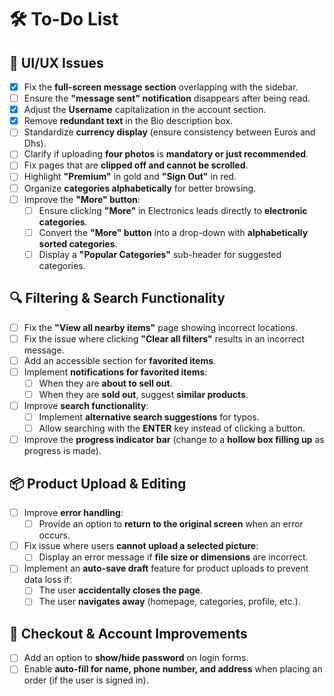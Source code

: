 # 🛠 To-Do List

## 🎨 UI/UX Issues
- [x] Fix the **full-screen message section** overlapping with the sidebar.
- [ ] Ensure the **"message sent" notification** disappears after being read.
- [x] Adjust the **Username** capitalization in the account section.
- [x] Remove **redundant text** in the Bio description box.
- [ ] Standardize **currency display** (ensure consistency between Euros and Dhs).
- [ ] Clarify if uploading **four photos** is **mandatory or just recommended**.
- [ ] Fix pages that are **clipped off and cannot be scrolled**.
- [ ] Highlight **"Premium"** in gold and **"Sign Out"** in red.
- [ ] Organize **categories alphabetically** for better browsing.
- [ ] Improve the **"More" button**:
  - [ ] Ensure clicking **"More"** in Electronics leads directly to **electronic categories**.
  - [ ] Convert the **"More" button** into a drop-down with **alphabetically sorted categories**.
  - [ ] Display a **"Popular Categories"** sub-header for suggested categories.

## 🔍 Filtering & Search Functionality
- [ ] Fix the **"View all nearby items"** page showing incorrect locations.
- [ ] Fix the issue where clicking **"Clear all filters"** results in an incorrect message.
- [ ] Add an accessible section for **favorited items**.
- [ ] Implement **notifications for favorited items**:
  - [ ] When they are **about to sell out**.
  - [ ] When they are **sold out**, suggest **similar products**.
- [ ] Improve **search functionality**:
  - [ ] Implement **alternative search suggestions** for typos.
  - [ ] Allow searching with the **ENTER** key instead of clicking a button.
- [ ] Improve the **progress indicator bar** (change to a **hollow box filling up** as progress is made).

## 📦 Product Upload & Editing
- [ ] Improve **error handling**:
  - [ ] Provide an option to **return to the original screen** when an error occurs.
- [ ] Fix issue where users **cannot upload a selected picture**:
  - [ ] Display an error message if **file size or dimensions** are incorrect.
- [ ] Implement an **auto-save draft** feature for product uploads to prevent data loss if:
  - [ ] The user **accidentally closes the page**.
  - [ ] The user **navigates away** (homepage, categories, profile, etc.).

## 🛒 Checkout & Account Improvements
- [ ] Add an option to **show/hide password** on login forms.
- [ ] Enable **auto-fill for name, phone number, and address** when placing an order (if the user is signed in).
